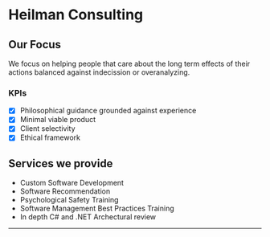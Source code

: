 # Heilman Consulting

## Our Focus

We focus on helping people that care about the long term effects of their actions balanced against indecission or overanalyzing.

### KPIs
- [x] Philosophical guidance grounded against experience
- [x] Minimal viable product
- [x] Client selectivity
- [x] Ethical framework

## Services we provide

- Custom Software Development
- Software Recommendation
- Psychological Safety Training
- Software Management Best Practices Training
- In depth C# and .NET Archectural review

---

[^1]: [editor on GitHub](https://github.com/Infro/infro/edit/gh-pages/index.md)
[^2]: [documentation](https://docs.github.com/categories/github-pages-basics/)
[^3]: [cheat-sheet](https://www.markdownguide.org/cheat-sheet/)
